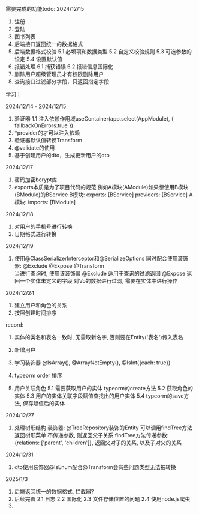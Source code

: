 需要完成的功能todo: 2024/12/15

1. 注册
2. 登陆
3. 图书列表
4. 后端接口返回统一的数据格式
5. 后端数据格式校验
   5.1 必填项和数据类型
   5.2 自定义校验规则
   5.3 可选参数的设定
   5.4 设置默认值
6. 报错处理
   6.1 捕获错误
   6.2 报错信息国际化
7. 删除用户超级管理员才有权限删除用户
8. 查询接口过滤部分字段，只返回指定字段

学习：

2024/12/14 - 2024/12/15

1. 验证器
   1.1 注入依赖作用域useContainer(app.select(AppModule), { fallbackOnErrors:true })
2. \*provider的才可以注入依赖
3. 验证器默认值转换Transform
4. @validate的使用
5. 基于创建用户的dto，生成更新用户的dto

2024/12/17

1. 密码加密bcrypt库
2. exports本质是为了项目代码的规范
   例如A模块(AModule)如果想使用B模块(BModule)的BService
   B模块: exports: [BService] providers: [BService]
   A模块: imports: [BModule]

2024/12/18

1. 对用户的手机号进行转换
2. 日期格式进行转换

2024/12/19

1. 使用@ClassSerializerInterceptor和@SerializeOptions
   同时配合使用装饰器: @Exclude @Expose @Transform  
   当进行查询时, 使用该装饰器
   @Exclude 适用于查询的过滤返回
   @Expose 返回一个实体未定义的字段
   对Vo的数据进行过滤, 需要在实体中进行操作

2024/12/24

1. 建立用户和角色的关系
2. 按照创建时间排序

record:

1. 实体的类名和表名一致时, 无需取新名字, 否则要在Entity('表名')传入表名
2. 新增用户
3. 学习装饰器
   @IsArray(),
   @ArrayNotEmpty(),
   @IsInt({each: true})
4. typeorm
   order 排序

5. 用户关联角色
   5.1 需要获取用户的实体 typeorm的create方法
   5.2 获取角色的实体
   5.3 用户的实体关联字段赋值查找出的用户实体
   5.4 typeorm的save方法, 保存赋值后的实体

2024/12/27

1. 处理树形结构
   装饰器: @TreeRepository装饰的Entity 可以调用findTree方法 返回树形菜单
   不传递参数, 则返回父子关系
   findTree方法传递参数: {relations: ['parent', 'children']}, 返回父对子的关系, 以及子对父的关系

2024/12/31

1. dto使用装饰器@IsEnum配合@Transform会有些问题类型无法被转换

2025/1/3

1. 后端返回统一的数据格式, 拦截器?
2. 后续完善
   2.1 日志
   2.2 国际化
   2.3 文件存储位置的问题
   2.4 使用node.js爬虫
3.
